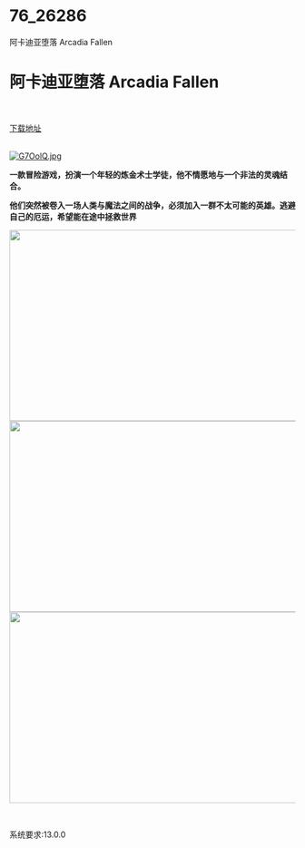 # 76_26286
阿卡迪亚堕落 Arcadia Fallen
# 阿卡迪亚堕落 Arcadia Fallen
 <br/></br>
[下载地址](https://www.switch520.cc/article/26286 "下载地址")
<br/></br>

<p><a href="https://www.helloimg.com/image/G7OolQ"><img src="https://www.helloimg.com/images/2022/01/12/G7OolQ.jpg" alt="G7OolQ.jpg" border="0"></a></p>
<p><strong>一款冒险游戏，扮演一个年轻的炼金术士学徒，他不情愿地与一个非法的灵魂结合。</strong></p>
<p><strong>他们突然被卷入一场人类与魔法之间的战争，必须加入一群不太可能的英雄。逃避自己的厄运，希望能在途中拯救世界</strong></p>
<p><img loading="lazy" id="aimg_mPBug" class="zoom" src="https://cdn.akamai.steamstatic.com/steam/apps/1174640/extras/character_customization.gif" alt="" width="600" height="337" border="0"><br>
<img loading="lazy" id="aimg_n8r6Z" class="zoom" src="https://cdn.akamai.steamstatic.com/steam/apps/1174640/extras/romance.gif" alt="" width="600" height="337" border="0"><br>
<img loading="lazy" id="aimg_a7KBA" class="zoom" src="https://cdn.akamai.steamstatic.com/steam/apps/1174640/extras/alchemy_puzzle.gif" alt="" width="600" height="337" border="0"></p>
<p>&nbsp;</p>
<p>系统要求:13.0.0</p>



